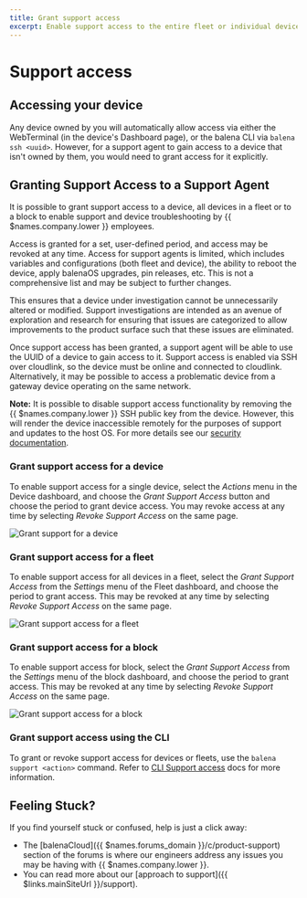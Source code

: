 ```yaml
---
title: Grant support access
excerpt: Enable support access to the entire fleet or individual devices for a set period
---
```


# Support access

## Accessing your device

Any device owned by you will automatically allow access via either the WebTerminal (in the device's Dashboard page), or the balena CLI via `balena ssh <uuid>`. However, for a support agent to gain access to a device that isn't owned by them, you would need to grant access for it explicitly.

## Granting Support Access to a Support Agent

It is possible to grant support access to a device, all devices in a fleet or to a block to enable support and device troubleshooting by {{ $names.company.lower }} employees.

Access is granted for a set, user-defined period, and access may be revoked at any time. Access for support agents is limited, which includes variables and configurations (both fleet and device), the ability to reboot the device, apply balenaOS upgrades, pin releases, etc. This is not a comprehensive list and may be subject to further changes. 

This ensures that a device under investigation cannot be unnecessarily altered or modified. Support investigations are intended as an avenue of exploration and research for ensuring that issues are categorized to allow improvements to the product surface such that these issues are eliminated.

Once support access has been granted, a support agent will be able to use the UUID of a device to gain access to it. Support access is enabled via SSH over cloudlink, so the device must be online and connected to cloudlink. Alternatively, it may be possible to access a problematic device from a gateway device operating on the same network.

__Note:__ It is possible to disable support access functionality by removing the {{ $names.company.lower }} SSH public key from the device. However, this will render the device inaccessible remotely for the purposes of support and updates to the host OS. For more details see our [security documentation](/learn/welcome/security/#support-access).

### Grant support access for a device

To enable support access for a single device, select the _Actions_ menu in the Device dashboard, and choose the _Grant Support Access_ button and choose the period to grant device access. You may revoke access at any time by selecting _Revoke Support Access_ on the same page.

![Grant support for a device](/img/common/support/enable-support-access-device.webp)

### Grant support access for a fleet

To enable support access for all devices in a fleet, select the _Grant Support Access_ from the _Settings_ menu of the Fleet dashboard, and choose the period to grant access. This may be revoked at any time by selecting _Revoke Support Access_ on the same page.

![Grant support access for a fleet](/img/common/support/enable-support-access-fleet.webp)

### Grant support access for a block

To enable support access for block, select the _Grant Support Access_ from the _Settings_ menu of the block dashboard, and choose the period to grant access. This may be revoked at any time by selecting _Revoke Support Access_ on the same page.

![Grant support access for a block](/img/common/support/enable-support-block.webp)

### Grant support access using the CLI

To grant or revoke support access for devices or fleets, use the `balena support <action>` command. Refer to [CLI Support access](/reference/balena-cli/#support-action) docs for more information. 

## Feeling Stuck?

If you find yourself stuck or confused, help is just a click away:

- The [balenaCloud]({{ $names.forums_domain }}/c/product-support) section of the forums is where our engineers address any issues you may be having with {{ $names.company.lower }}.
- You can read more about our [approach to support]({{ $links.mainSiteUrl }}/support).
